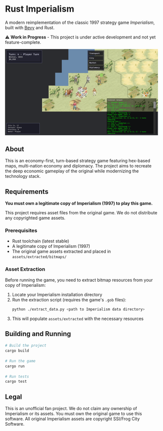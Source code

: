 # Rust Imperialism

A modern reimplementation of the classic 1997 strategy game *Imperialism*, built with [Bevy](https://bevy.org/) and Rust.

⚠️ **Work in Progress** - This project is under active development and not yet feature-complete.

![Screenshot](screenshot.png)

## About

This is an economy-first, turn-based strategy game featuring hex-based maps, multi-nation economy and diplomacy. The project aims to recreate the deep economic gameplay of the original while modernizing the technology stack.

## Requirements

**You must own a legitimate copy of Imperialism (1997) to play this game.**

This project requires asset files from the original game. We do not distribute any copyrighted game assets.

### Prerequisites

- Rust toolchain (latest stable)
- A legitimate copy of Imperialism (1997)
- The original game assets extracted and placed in `assets/extracted/bitmaps/`

### Asset Extraction

Before running the game, you need to extract bitmap resources from your copy of Imperialism:

1. Locate your Imperialism installation directory
2. Run the extraction script (requires the game's `.gob` files):
   ```bash
   python ./extract_data.py <path to Imperialism data directory>
   ```
3. This will populate `assets/extracted` with the necessary resources

## Building and Running

```bash
# Build the project
cargo build

# Run the game
cargo run

# Run tests
cargo test
```

## Legal

This is an unofficial fan project. We do not claim any ownership of Imperialism or its assets. 
You must own the original game to use this software.
All original Imperialism assets are copyright SSI/Frog City Software.
